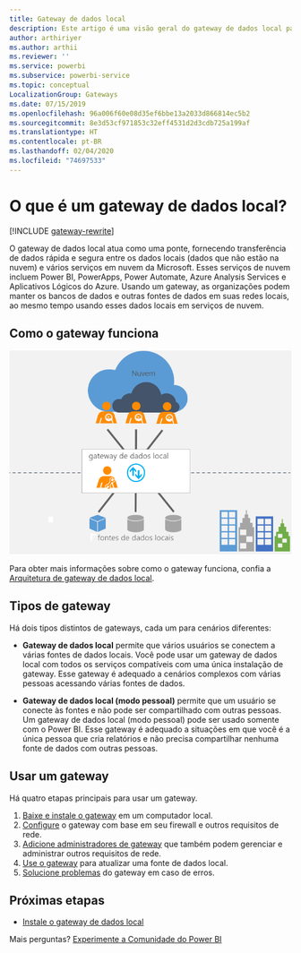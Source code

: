 ```yaml
---
title: Gateway de dados local
description: Este artigo é uma visão geral do gateway de dados local para o Power BI. É possível usar este gateway para trabalhar com fontes de dados do DirectQuery. Você também pode usar este gateway para atualizar conjuntos de dados de nuvem com dados locais.
author: arthiriyer
ms.author: arthii
ms.reviewer: ''
ms.service: powerbi
ms.subservice: powerbi-service
ms.topic: conceptual
LocalizationGroup: Gateways
ms.date: 07/15/2019
ms.openlocfilehash: 96a006f60e08d35ef6bbe13a2033d866814ec5b2
ms.sourcegitcommit: 8e3d53cf971853c32eff4531d2d3cdb725a199af
ms.translationtype: HT
ms.contentlocale: pt-BR
ms.lasthandoff: 02/04/2020
ms.locfileid: "74697533"
---
```

# <a name="what-is-an-on-premises-data-gateway"></a>O que é um gateway de dados local?

[!INCLUDE [gateway-rewrite](includes/gateway-rewrite.md)]

O gateway de dados local atua como uma ponte, fornecendo transferência de dados rápida e segura entre os dados locais (dados que não estão na nuvem) e vários serviços em nuvem da Microsoft. Esses serviços de nuvem incluem Power BI, PowerApps, Power Automate, Azure Analysis Services e Aplicativos Lógicos do Azure. Usando um gateway, as organizações podem manter os bancos de dados e outras fontes de dados em suas redes locais, ao mesmo tempo usando esses dados locais em serviços de nuvem.

## <a name="how-the-gateway-works"></a>Como o gateway funciona

![Visão geral do gateway](media/service-gateway-onprem/on-premises-data-gateway.png)

Para obter mais informações sobre como o gateway funciona, confia a [Arquitetura de gateway de dados local](/data-integration/gateway/service-gateway-onprem-indepth).

## <a name="types-of-gateways"></a>Tipos de gateway

Há dois tipos distintos de gateways, cada um para cenários diferentes:

* **Gateway de dados local** permite que vários usuários se conectem a várias fontes de dados locais. Você pode usar um gateway de dados local com todos os serviços compatíveis com uma única instalação de gateway. Esse gateway é adequado a cenários complexos com várias pessoas acessando várias fontes de dados.

* **Gateway de dados local (modo pessoal)** permite que um usuário se conecte às fontes e não pode ser compartilhado com outras pessoas. Um gateway de dados local (modo pessoal) pode ser usado somente com o Power BI. Esse gateway é adequado a situações em que você é a única pessoa que cria relatórios e não precisa compartilhar nenhuma fonte de dados com outras pessoas.

## <a name="use-a-gateway"></a>Usar um gateway

Há quatro etapas principais para usar um gateway.

1. [Baixe e instale o gateway](/data-integration/gateway/service-gateway-install) em um computador local.
1. [Configure](/data-integration/gateway/service-gateway-app) o gateway com base em seu firewall e outros requisitos de rede.
1. [Adicione administradores de gateway](/data-integration/gateway/service-gateway-manage) que também podem gerenciar e administrar outros requisitos de rede.
1. [Use o gateway](service-gateway-sql-tutorial.md) para atualizar uma fonte de dados local.
1. [Solucione problemas](service-gateway-onprem-tshoot.md) do gateway em caso de erros.

## <a name="next-steps"></a>Próximas etapas

* [Instale o gateway de dados local](/data-integration/gateway/service-gateway-install)

Mais perguntas? [Experimente a Comunidade do Power BI](https://community.powerbi.com/)
